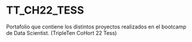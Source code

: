 # TT_CH22_TESS
Portafolio que contiene los distintos proyectos realizados en el bootcamp de Data Scientist. (TripleTen CoHort 22 Tess)
